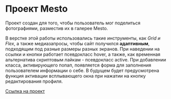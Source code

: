 # Проект Mesto
Проект создан для того, чтобы пользователь мог поделиться фотографиями, разместив их в галерее Mesto.

В верстке этой работы использовались такие инструменты, как _Grid и Flex_, а также медиазапросы, чтобы сайт получился **адаптивным**, подходящим под разные размеры разных экранов. При наведении на ссылки и кнопки работает псевдокласс hover, а также, как временная альтернатива скриптовым лайкам - псевдокласс active. При добавлении класса, активирующего попап, появляется форма для заполнения пользователем информации о себе. В будущем будет предусмотрена функция активации всплывающего окна при нажатии на кнопку редактирования профиля.

[Ссылка на проект](https://github.com/lagmanmaster/mesto-project)
